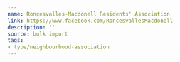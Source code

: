 ```yaml
---
name: Roncesvalles-Macdonell Residents' Association
link: https://www.facebook.com/RoncesvallesMacdonell
description: ''
source: bulk import
tags:
- type/neighbourhood-association
---
```


<!-- Community added via bulk import -->
